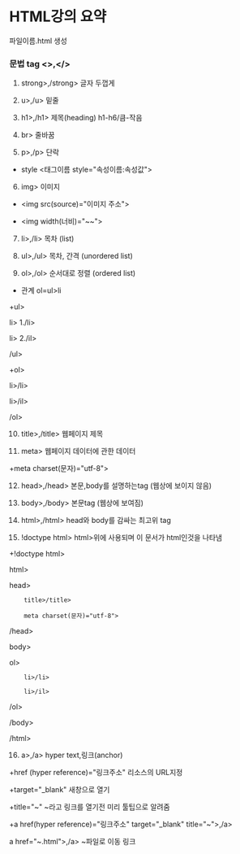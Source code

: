 # HTML강의 요약

파일이름.html 생성

###  문법 tag <>,</>

1. strong>,/strong> 글자 두껍게 

2. u>,/u> 밑줄

3. h1>,/h1> 제목(heading) h1-h6/큼-작음

4. br> 줄바꿈

5. p>,/p> 단락 

+ style <태그이름 style="속성이름:속성값">

6. img> 이미지 

+ <img src(source)="이미지 주소">

+ <img width(너비)="~~">

7. li>,/li> 목차 (list)

8. ul>,/ul> 목차, 간격 (unordered list)

9. ol>,/ol> 순서대로 정렬 (ordered list)

+ 관계 ol=ul>li

+ul>

 li> 1./li>

 li> 2./il>

 /ul>

+ol>
	
 li>/li>

 li>/il>

 /ol>


10. title>,/title> 웹페이지 제목

11. meta> 웹페이지 데이터에 관한 데이터

+meta charset(문자)="utf-8">

12. head>,/head> 본문,body를 설명하는tag (웹상에 보이지 않음)

13. body>,/body> 본문tag (웹상에 보여짐)

14. html>,/html> head와 body를 감싸는 최고위 tag

15. !doctype html> html>위에 사용되며 이 문서가 html인것을 나타냄

+!doctype html>


  html>

  head>

		title>/title>

		meta charset(문자)="utf-8">

  /head>
	   

  body>
  
  ol>

		li>/li>

		li>/il>

   /ol>

  /body>

/html>

16. a>,/a> hyper text,링크(anchor) 

+href (hyper reference)="링크주소" 리소스의 URL지정

+target="_blank" 새창으로 열기

+title="~" ~라고 링크를 열기전 미리 툴팁으로 알려줌

+a href(hyper reference)="링크주소" target="_blank" title="~">,/a>

a href="~.html">,/a> ~파일로 이동 링크
